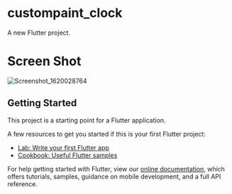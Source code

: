 # custompaint_clock

A new Flutter project.

# Screen Shot
![Screenshot_1620028764](https://user-images.githubusercontent.com/75200754/116854626-ce494400-ac19-11eb-9df4-5d918d961147.png)

## Getting Started

This project is a starting point for a Flutter application.

A few resources to get you started if this is your first Flutter project:

- [Lab: Write your first Flutter app](https://flutter.dev/docs/get-started/codelab)
- [Cookbook: Useful Flutter samples](https://flutter.dev/docs/cookbook)

For help getting started with Flutter, view our
[online documentation](https://flutter.dev/docs), which offers tutorials,
samples, guidance on mobile development, and a full API reference.
